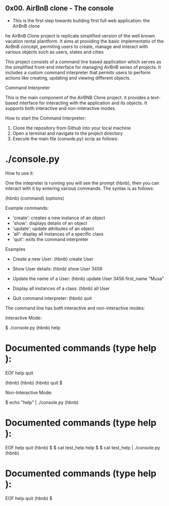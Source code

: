 **0x00. AirBnB clone - The console**
---
- This is the first step towards building first full web application: the AirBnB clone

he AirBnB Clone project is replicate simplified version of the well known vacation rental plantform. It aims at providing the basic implementatio of the AirBnB concept, permiting users to create, manage and interact with various objects such as users, states and cities

This project consists of a command line based application which serves as the simplified front-end interface for managing AirBnB series of projects. It includes a custom command interpreter that permits users to perform actions like creating, updating and viewing different objects.

Command Interpreter

This is the main component of the AirBNB Clone project. it provides a text-based interface for interacting with the application and its objects. It supports both interactive and non-interactive modes.

How to start the Command Interpreter:

1. Clone the repository from Github into your local machine
2. Open a terminal and navigate to the project directory
3. Execute the main file (console.py) scrip as follows:

# ./console.py

How to use it:

One the intepreter is running you will see the prompt (hbnb), then you can interact with it by entering various commands. The syntax is as follows:

(hbnb) (command) (options)

Example commands:

* 'create': creates a new instance of an object
* 'show': displays details of an object
* 'update': update attributes of an object
* 'all': display all instances of a specific class
* 'quit': exits the command interpreter

Examples

* Create a new User:
(hbnb) create User

* Show User details:
(hbnb) show User 3456

* Update the name of a User:
(hbnb) update User 3456 first_name "Musa"

* Display all instances of a class:
(hbnb) all User

* Quit command interpreter:
(hbnb) quit

The command line has both interactive and non-interactive modes:

Interactive Mode:

$ ./console.py
(hbnb) help

Documented commands (type help <topic>):
========================================
EOF  help  quit

(hbnb)
(hbnb)
(hbnb) quit
$

Non-Interactive Mode:

$ echo "help" | ./console.py
(hbnb)

Documented commands (type help <topic>):
========================================
EOF  help  quit
(hbnb)
$
$ cat test_help
help
$
$ cat test_help | ./console.py
(hbnb)

Documented commands (type help <topic>):
========================================
EOF  help  quit
(hbnb)
$
